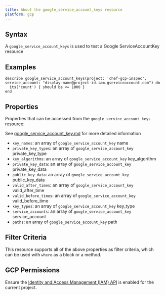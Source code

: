 ```yaml
---
title: About the google_service_account_keys resource
platform: gcp
---
```


## Syntax
A `google_service_account_keys` is used to test a Google ServiceAccountKey resource

## Examples
```
describe google_service_account_keys(project: 'chef-gcp-inspec', service_account: "display-name@project-id.iam.gserviceaccount.com") do
  its('count') { should be <= 1000 }
end
```

## Properties
Properties that can be accessed from the `google_service_account_keys` resource:

See [google_service_account_key.md](google_service_account_key.md) for more detailed information
  * `key_names`: an array of `google_service_account_key` name
  * `private_key_types`: an array of `google_service_account_key` private_key_type
  * `key_algorithms`: an array of `google_service_account_key` key_algorithm
  * `private_key_data`: an array of `google_service_account_key` private_key_data
  * `public_key_data`: an array of `google_service_account_key` public_key_data
  * `valid_after_times`: an array of `google_service_account_key` valid_after_time
  * `valid_before_times`: an array of `google_service_account_key` valid_before_time
  * `key_types`: an array of `google_service_account_key` key_type
  * `service_accounts`: an array of `google_service_account_key` service_account
  * `paths`: an array of `google_service_account_key` path

## Filter Criteria
This resource supports all of the above properties as filter criteria, which can be used
with `where` as a block or a method.

## GCP Permissions

Ensure the [Identity and Access Management (IAM) API](https://console.cloud.google.com/apis/library/iam.googleapis.com/) is enabled for the current project.
